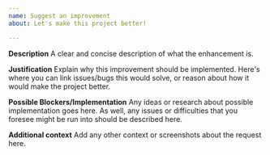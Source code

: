 ```yaml
---
name: Suggest an improvement
about: Let's make this project better!

---
```


**Description**
A clear and concise description of what the enhancement is.

**Justification**
Explain why this improvement should be implemented. Here's where you can link issues/bugs this would solve, or reason about how it would make the project better.

**Possible Blockers/Implementation**
Any ideas or research about possible implementation goes here. As well, any issues or difficulties that you foresee might be run into should be described here.

**Additional context**
Add any other context or screenshots about the request here.
